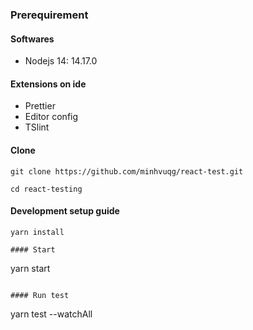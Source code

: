 ### Prerequirement

#### Softwares

- Nodejs 14: 14.17.0

#### Extensions on ide

- Prettier
- Editor config
- TSlint

#### Clone

```
git clone https://github.com/minhvuqg/react-test.git
```

```
cd react-testing
```

#### Development setup guide

```
yarn install

#### Start

```

yarn start

```

#### Run test

```

yarn test --watchAll

```

```
